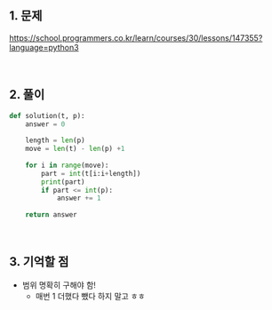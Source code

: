 ## 1. 문제

https://school.programmers.co.kr/learn/courses/30/lessons/147355?language=python3

<br>

## 2. 풀이

```python
def solution(t, p):
    answer = 0
    
    length = len(p)
    move = len(t) - len(p) +1
    
    for i in range(move):
        part = int(t[i:i+length])
        print(part)
        if part <= int(p):
            answer += 1
    
    return answer
```

<br>

## 3. 기억할 점

- 범위 명확히 구해야 함!
    - 매번 1 더했다 뺐다 하지 말고 ㅎㅎ